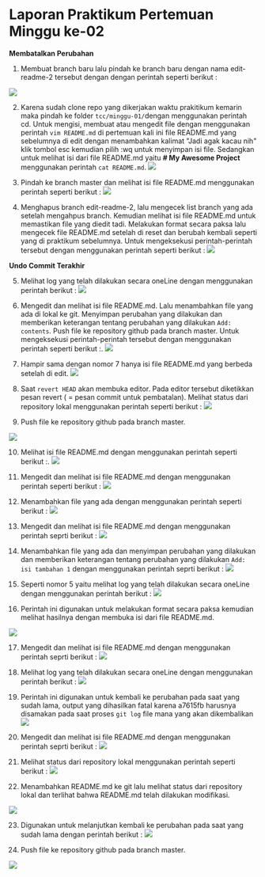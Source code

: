# Laporan Praktikum Pertemuan Minggu ke-02

**Membatalkan Perubahan**

1. Membuat branch baru lalu pindah ke branch baru dengan nama edit-readme-2 tersebut dengan dengan perintah seperti berikut :

![](minggu-01/tcc-2/2-1.png)

2. Karena sudah clone repo yang dikerjakan waktu prakitikum kemarin maka pindah ke folder `tcc/minggu-01/`dengan menggunakan perintah cd. Untuk mengisi, membuat atau mengedit file dengan menggunakan perintah `vim README.md` di pertemuan kali ini file README.md yang sebelumnya di edit dengan menambahkan kalimat "Jadi agak kacau nih" klik tombol esc kemudian pilih :wq untuk menyimpan isi file. Sedangkan untuk melihat isi dari file README.md yaitu **# My Awesome Project** menggunakan perintah `cat README.md`.
![](minggu-01/tcc-2/2-2.png)

3. Pindah ke branch master dan melihat isi file README.md menggunakan perintah seperti berikut :
![](minggu-01/tcc-2/2-3.png)

4. Menghapus branch edit-readme-2, lalu mengecek list branch yang ada setelah mengahpus branch. Kemudian melihat isi file README.md untuk memastikan file yang diedit tadi. Melakukan format secara paksa lalu mengecek file README.md setelah di reset dan berubah kembali seperti yang di praktikum sebelumnya. Untuk mengeksekusi perintah-perintah tersebut dengan menggunakan perintah seperti berikut :
![](minggu-01/tcc-2/2-4.png)

**Undo Commit Terakhir**

5. Melihat log yang telah dilakukan secara oneLine dengan menggunakan perintah berikut :
![](minggu-01/tcc-2/2-5.png)

6. Mengedit dan melihat isi file README.md. Lalu menambahkan file yang ada di lokal ke git. Menyimpan perubahan yang dilakukan dan memberikan keterangan tentang perubahan yang dilakukan `Add: contents`. Push file ke repository github pada branch master. Untuk mengeksekusi perintah-perintah tersebut dengan menggunakan perintah seperti berikut :.
![](minggu-01/tcc-2/2-6.png)

7. Hampir sama dengan nomor 7 hanya isi file README.md yang berbeda setelah di edit.
![](minggu-01/tcc-2/2-7.png)

8. Saat `revert HEAD` akan membuka editor. Pada editor tersebut diketikkan pesan revert ( = pesan commit untuk pembatalan). Melihat status dari repository lokal menggunakan perintah seperti berikut :
![](minggu-01/tcc-2/2-8.png)

9. Push file ke repository github pada branch master.

![](minggu-01/tcc-2/2-9.png)

10. Melihat isi file README.md dengan menggunakan perintah seperti berikut :.
![](minggu-01/tcc-2/2-10.png)

11. Mengedit dan melihat isi file README.md dengan menggunakan perintah seperti berikut :
![](minggu-01/tcc-2/2-11.png)

12. Menambahkan file yang ada dengan menggunakan perintah seperti berikut :
![](minggu-01/tcc-2/2-12.png)

13. Mengedit dan melihat isi file README.md dengan menggunakan perintah seprti berikut :
![](minggu-01/tcc-2/2-13.png)

14. Menambahkan file yang ada dan menyimpan perubahan yang dilakukan dan memberikan keterangan tentang perubahan yang dilakukan `Add: isi tambahan 1` dengan menggunakan perintah seprti berikut :
![](minggu-01/tcc-2/2-14.png)

15. Seperti nomor 5 yaitu melihat log yang telah dilakukan secara oneLine dengan menggunakan perintah berikut :
![](minggu-01/tcc-2/2-15.png)

16. Perintah ini digunakan untuk melakukan format secara paksa kemudian melihat hasilnya dengan membuka isi dari file README.md.

![](minggu-01/tcc-2/2-16.png)

17. Mengedit dan melihat isi file README.md dengan menggunakan perintah seprti berikut :
![](minggu-01/tcc-2/2-17.png)

18. Melihat log yang telah dilakukan secara oneLine dengan menggunakan perintah berikut :
![](minggu-01/tcc-2/2-18.png)

19. Perintah ini digunakan untuk kembali ke perubahan pada saat yang sudah lama, output yang dihasilkan fatal karena a7615fb harusnya disamakan pada saat proses `git log` file mana yang akan dikembalikan
![](minggu-01/tcc-2/2-19.png)

20. Mengedit dan melihat isi file README.md dengan menggunakan perintah seprti berikut :
![](minggu-01/tcc-2/2-20.png)

21. Melihat status dari repository lokal menggunakan perintah seperti berikut :
![](minggu-01/tcc-2/2-21.png)

22. Menambahkan README.md ke git lalu melihat status dari repository lokal dan terlihat bahwa README.md telah dilakukan modifikasi.

![](minggu-01/tcc-2/2-22.png)

23. Digunakan untuk melanjutkan kembali ke perubahan pada saat yang sudah lama dengan perintah berikut :
![](minggu-01/tcc-2/2-23.png)

24. Push file ke repository github pada branch master.

![](minggu-01/tcc-2/2-24.png)
